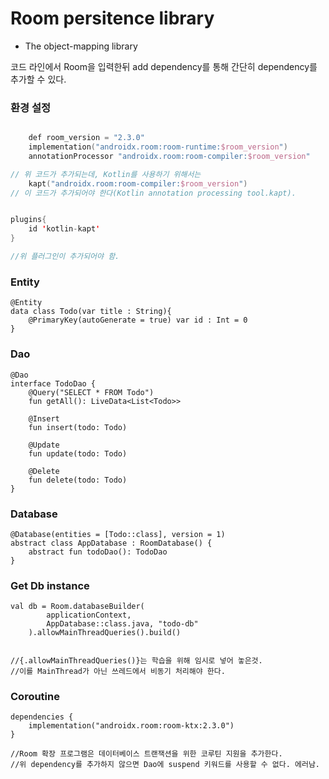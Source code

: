 <h1>Room persitence library</h1>

+ The object-mapping library



코드 라인에서 Room을 입력한뒤 add dependency를 통해 간단히 dependency를 추가할 수 있다.



<h3>환경 설정</h3>

```kotlin

    def room_version = "2.3.0"
	implementation("androidx.room:room-runtime:$room_version")
    annotationProcessor "androidx.room:room-compiler:$room_version"

// 위 코드가 추가되는데, Kotlin를 사용하기 위해서는 
    kapt("androidx.room:room-compiler:$room_version")
// 이 코드가 추가되어야 한다(Kotlin annotation processing tool.kapt).


plugins{
 	id 'kotlin-kapt'   
}

//위 플러그인이 추가되어야 함.
```





<h3>Entity</h3>

`````ko
@Entity
data class Todo(var title : String){
    @PrimaryKey(autoGenerate = true) var id : Int = 0
}
`````





<h3>Dao</h3>

`````ko
@Dao
interface TodoDao {
    @Query("SELECT * FROM Todo")
    fun getAll(): LiveData<List<Todo>>

    @Insert
    fun insert(todo: Todo)

    @Update
    fun update(todo: Todo)

    @Delete
    fun delete(todo: Todo)
}
`````





<h3>Database</h3>

`````ko
@Database(entities = [Todo::class], version = 1)
abstract class AppDatabase : RoomDatabase() {
    abstract fun todoDao(): TodoDao
}
`````



<h3>Get Db instance</h3>

`````ko
val db = Room.databaseBuilder(
        applicationContext,
        AppDatabase::class.java, "todo-db"
    ).allowMainThreadQueries().build()
    
    
//{.allowMainThreadQueries()}는 학습을 위해 임시로 넣어 놓은것.
//이를 MainThread가 아닌 쓰레드에서 비동기 처리해야 한다.

`````



<h3>Coroutine</h3>

`````ko
dependencies {
    implementation("androidx.room:room-ktx:2.3.0")
}

//Room 확장 프로그램은 데이터베이스 트랜잭션을 위한 코루틴 지원을 추가한다.
//위 dependency를 추가하지 않으면 Dao에 suspend 키워드를 사용할 수 없다. 에러남. 
`````

